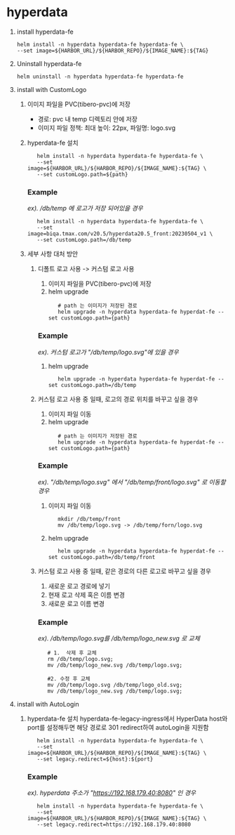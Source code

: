 # hyperdata

1. install hyperdata-fe

   ```shell
   helm install -n hyperdata hyperdata-fe hyperdata-fe \
   --set image=${HARBOR_URL}/${HARBOR_REPO}/${IMAGE_NAME}:${TAG}
   ```

2. Uninstall hyperdata-fe
   ```shell
   helm uninstall -n hyperdata hyperdata-fe hyperdata-fe
   ```
3. install with CustomLogo

   1. 이미지 파일을 PVC(tibero-pvc)에 저장
      - 경로: pvc 내 temp 디렉토리 안에 저장
      - 이미지 파일 정책: 최대 높이: 22px, 파일명: logo.svg
   2. hyperdata-fe 설치

      ```shell
         helm install -n hyperdata hyperdata-fe hyperdata-fe \
         --set image=${HARBOR_URL}/${HARBOR_REPO}/${IMAGE_NAME}:${TAG} \
         --set customLogo.path=${path}
      ```

      ### Example

      _ex). /db/temp 에 로고가 저장 되어있을 경우_

      ```shell
         helm install -n hyperdata hyperdata-fe hyperdata-fe \
         --set image=biqa.tmax.com/v20.5/hyperdata20.5_front:20230504_v1 \
         --set customLogo.path=/db/temp
      ```

   3. 세부 사항 대처 방안

      1. 디폴트 로고 사용 -> 커스텀 로고 사용
         1. 이미지 파일을 PVC(tibero-pvc)에 저장
         2. helm upgrade
            ```shell
               # path 는 이미지가 저장된 경로
               helm upgrade -n hyperdata hyperdata-fe hyperdat-fe --set customLogo.path={path}
            ```
         ### Example
         _ex). 커스텀 로고가 "/db/temp/logo.svg"에 있을 경우_
         1. helm upgrade
            ```shell
               helm upgrade -n hyperdata hyperdata-fe hyperdat-fe --set customLogo.path=/db/temp
            ```
      2. 커스텀 로고 사용 중 일때, 로고의 경로 위치를 바꾸고 싶을 경우
         1. 이미지 파일 이동
         2. helm upgrade
            ```shell
               # path 는 이미지가 저장된 경로
               helm upgrade -n hyperdata hyperdata-fe hyperdat-fe --set customLogo.path={path}
            ```
         ### Example
         _ex). "/db/temp/logo.svg" 에서 "/db/temp/front/logo.svg" 로 이동할 경우_
         1. 이미지 파일 이동
            ```shell
               mkdir /db/temp/front
               mv /db/temp/logo.svg -> /db/temp/forn/logo.svg
            ```
         2. helm upgrade
            ```shell
               helm upgrade -n hyperdata hyperdata-fe hyperdat-fe --set customLogo.path=/db/temp/front
            ```
      3. 커스텀 로고 사용 중 일때, 같은 경로의 다른 로고로 바꾸고 싶을 경우

         1. 새로운 로고 경로에 넣기
         2. 현재 로고 삭제 혹은 이름 변경
         3. 새로운 로고 이름 변경

         ### Example

         _ex). /db/temp/logo.svg를 /db/temp/logo_new.svg 로 교체_

         ```shell
            # 1.  삭제 후 교체
            rm /db/temp/logo.svg;
            mv /db/temp/logo_new.svg /db/temp/logo.svg;

            #2. 수정 후 교체
            mv /db/temp/logo.svg /db/temp/logo_old.svg;
            mv /db/temp/logo_new.svg /db/temp/logo.svg;
         ```
4. install with AutoLogin
   1. hyperdata-fe 설치
      hyperdata-fe-legacy-ingress에서 HyperData host와 port를 설정해두면 해당 경로로 301 redirect하여 autoLogin을 지원함
      ```shell
         helm install -n hyperdata hyperdata-fe hyperdata-fe \
         --set image=${HARBOR_URL}/${HARBOR_REPO}/${IMAGE_NAME}:${TAG} \
         --set legacy.redirect=${host}:${port}
      ```
         ### Example
         _ex). hyperdata 주소가 "https://192.168.179.40:8080" 인 경우_
      ```shell
         helm install -n hyperdata hyperdata-fe hyperdata-fe \
         --set image=${HARBOR_URL}/${HARBOR_REPO}/${IMAGE_NAME}:${TAG} \
         --set legacy.redirect=https://192.168.179.40:8080
      ```
